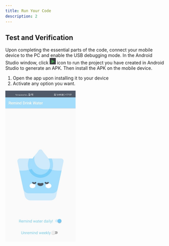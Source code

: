 ```yaml
---
title: Run Your Code
description: 2
---
```


<h2><strong>Test and Verification</strong></h2>
<p>Upon completing the essential parts of the code, connect your mobile device to the PC and enable the USB debugging mode. In the Android Studio window, click   <img style="width: 19.00px" src="https://raw.githubusercontent.com/SinanYilmaz9/PushKitCodelabPage/gh-pages/assets/run_image.png" onclick="imageclick(src)">    icon to run the project you have created in Android Studio to generate an APK. Then install the APK on the mobile device.</p>

<ol type="1">
	<li>Open the app upon installing it to your device</li>
	<li>Activate any option you want.</li>
</ol>
<img style="width: 220.00px" src="https://raw.githubusercontent.com/SinanYilmaz9/PushKitCodelabPage/gh-pages/assets/remindwaterss.jpg" onclick="imageclick(src)">

